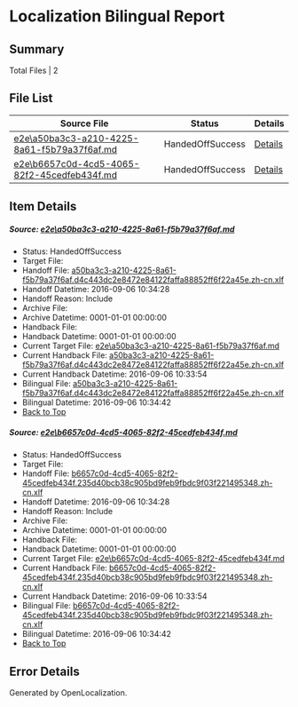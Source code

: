 # <a name='report-top'></a> Localization Bilingual Report

## Summary
 Total Files | 2

## File List
 Source File | Status | Details 
 ----------- | ------ | ------- 
 [e2e\a50ba3c3-a210-4225-8a61-f5b79a37f6af.md](https://github.com/OpenLocalizationTestOrg/ol-test0/blob/d507287d3127133b504890e46d4e23b1675716b1/e2e/a50ba3c3-a210-4225-8a61-f5b79a37f6af.md) | HandedOffSuccess | [Details](#f301de58aba45745a46f336b7b5121d3a21366eb3)
 [e2e\b6657c0d-4cd5-4065-82f2-45cedfeb434f.md](https://github.com/OpenLocalizationTestOrg/ol-test0/blob/d507287d3127133b504890e46d4e23b1675716b1/e2e/b6657c0d-4cd5-4065-82f2-45cedfeb434f.md) | HandedOffSuccess | [Details](#f06d5f041b206ab93d6b43897bfee9bdd51cefe34)

## Item Details
##### <a name='f301de58aba45745a46f336b7b5121d3a21366eb3'></a> Source: [e2e\a50ba3c3-a210-4225-8a61-f5b79a37f6af.md](https://github.com/OpenLocalizationTestOrg/ol-test0/blob/d507287d3127133b504890e46d4e23b1675716b1/e2e/a50ba3c3-a210-4225-8a61-f5b79a37f6af.md)
* Status: HandedOffSuccess
* Target File: 
* Handoff File: [a50ba3c3-a210-4225-8a61-f5b79a37f6af.d4c443dc2e8472e84122faffa88852ff6f22a45e.zh-cn.xlf](https://github.com/OpenLocalizationTestOrg/ol-test0-handoff/blob/1abe634ea3bc516385d1dbffa4b11c8d321b01bb/ol-handoff/OpenLocalizationTestOrg/ol-test0-zhcn/ci/ht/a50ba3c3-a210-4225-8a61-f5b79a37f6af.d4c443dc2e8472e84122faffa88852ff6f22a45e.zh-cn.xlf)
* Handoff Datetime: 2016-09-06 10:34:28
* Handoff Reason: Include
* Archive File: 
* Archive Datetime: 0001-01-01 00:00:00
* Handback File: 
* Handback Datetime: 0001-01-01 00:00:00
* Current Target File: [e2e\a50ba3c3-a210-4225-8a61-f5b79a37f6af.md](https://github.com/OpenLocalizationTestOrg/ol-test0-zhcn/blob/7938a41f92cb5ffe43ac4488c439a11565907ce4/e2e/a50ba3c3-a210-4225-8a61-f5b79a37f6af.md)
* Current Handback File: [a50ba3c3-a210-4225-8a61-f5b79a37f6af.d4c443dc2e8472e84122faffa88852ff6f22a45e.zh-cn.xlf](https://github.com/OpenLocalizationTestOrg/ol-test0-handback/blob/b0b740f8da0df9bea0a21341bf7a9f3e34c85c86/ol-handback/OpenLocalizationTestOrg/ol-test0-zhcn/ci/ht/a50ba3c3-a210-4225-8a61-f5b79a37f6af.d4c443dc2e8472e84122faffa88852ff6f22a45e.zh-cn.xlf)
* Current Handback Datetime: 2016-09-06 10:33:54
* Bilingual File: [a50ba3c3-a210-4225-8a61-f5b79a37f6af.d4c443dc2e8472e84122faffa88852ff6f22a45e.zh-cn.xlf](https://github.com/OpenLocalizationTestOrg/ol-test0-handback/blob/b0b740f8da0df9bea0a21341bf7a9f3e34c85c86/ol-handback/OpenLocalizationTestOrg/ol-test0-zhcn/ci/ht/a50ba3c3-a210-4225-8a61-f5b79a37f6af.d4c443dc2e8472e84122faffa88852ff6f22a45e.zh-cn.xlf)
* Bilingual Datetime: 2016-09-06 10:34:42
* [Back to Top](#report-top)

##### <a name='f06d5f041b206ab93d6b43897bfee9bdd51cefe34'></a> Source: [e2e\b6657c0d-4cd5-4065-82f2-45cedfeb434f.md](https://github.com/OpenLocalizationTestOrg/ol-test0/blob/d507287d3127133b504890e46d4e23b1675716b1/e2e/b6657c0d-4cd5-4065-82f2-45cedfeb434f.md)
* Status: HandedOffSuccess
* Target File: 
* Handoff File: [b6657c0d-4cd5-4065-82f2-45cedfeb434f.235d40bcb38c905bd9feb9fbdc9f03f221495348.zh-cn.xlf](https://github.com/OpenLocalizationTestOrg/ol-test0-handoff/blob/1abe634ea3bc516385d1dbffa4b11c8d321b01bb/ol-handoff/OpenLocalizationTestOrg/ol-test0-zhcn/ci/ht/b6657c0d-4cd5-4065-82f2-45cedfeb434f.235d40bcb38c905bd9feb9fbdc9f03f221495348.zh-cn.xlf)
* Handoff Datetime: 2016-09-06 10:34:28
* Handoff Reason: Include
* Archive File: 
* Archive Datetime: 0001-01-01 00:00:00
* Handback File: 
* Handback Datetime: 0001-01-01 00:00:00
* Current Target File: [e2e\b6657c0d-4cd5-4065-82f2-45cedfeb434f.md](https://github.com/OpenLocalizationTestOrg/ol-test0-zhcn/blob/7938a41f92cb5ffe43ac4488c439a11565907ce4/e2e/b6657c0d-4cd5-4065-82f2-45cedfeb434f.md)
* Current Handback File: [b6657c0d-4cd5-4065-82f2-45cedfeb434f.235d40bcb38c905bd9feb9fbdc9f03f221495348.zh-cn.xlf](https://github.com/OpenLocalizationTestOrg/ol-test0-handback/blob/b0b740f8da0df9bea0a21341bf7a9f3e34c85c86/ol-handback/OpenLocalizationTestOrg/ol-test0-zhcn/ci/ht/b6657c0d-4cd5-4065-82f2-45cedfeb434f.235d40bcb38c905bd9feb9fbdc9f03f221495348.zh-cn.xlf)
* Current Handback Datetime: 2016-09-06 10:33:54
* Bilingual File: [b6657c0d-4cd5-4065-82f2-45cedfeb434f.235d40bcb38c905bd9feb9fbdc9f03f221495348.zh-cn.xlf](https://github.com/OpenLocalizationTestOrg/ol-test0-handback/blob/b0b740f8da0df9bea0a21341bf7a9f3e34c85c86/ol-handback/OpenLocalizationTestOrg/ol-test0-zhcn/ci/ht/b6657c0d-4cd5-4065-82f2-45cedfeb434f.235d40bcb38c905bd9feb9fbdc9f03f221495348.zh-cn.xlf)
* Bilingual Datetime: 2016-09-06 10:34:42
* [Back to Top](#report-top)


## Error Details

Generated by OpenLocalization.
